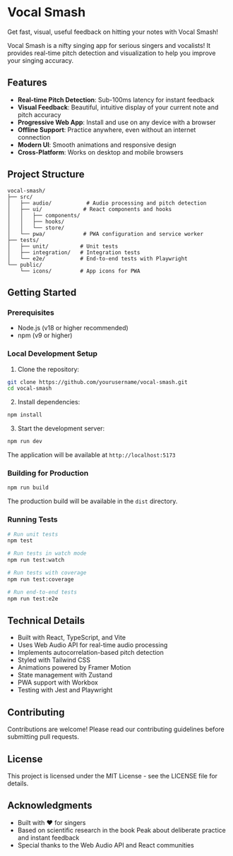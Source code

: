 # Vocal Smash

Get fast, visual, useful feedback on hitting your notes with Vocal Smash!

Vocal Smash is a nifty singing app for serious singers and vocalists! It provides real-time pitch detection and visualization to help you improve your singing accuracy.

## Features

- **Real-time Pitch Detection**: Sub-100ms latency for instant feedback
- **Visual Feedback**: Beautiful, intuitive display of your current note and pitch accuracy
- **Progressive Web App**: Install and use on any device with a browser
- **Offline Support**: Practice anywhere, even without an internet connection
- **Modern UI**: Smooth animations and responsive design
- **Cross-Platform**: Works on desktop and mobile browsers

## Project Structure

```
vocal-smash/
├── src/
│   ├── audio/           # Audio processing and pitch detection
│   ├── ui/             # React components and hooks
│   │   ├── components/
│   │   ├── hooks/
│   │   └── store/
│   └── pwa/            # PWA configuration and service worker
├── tests/
│   ├── unit/          # Unit tests
│   ├── integration/   # Integration tests
│   └── e2e/           # End-to-end tests with Playwright
└── public/
    └── icons/         # App icons for PWA
```

## Getting Started

### Prerequisites
- Node.js (v18 or higher recommended)
- npm (v9 or higher)

### Local Development Setup

1. Clone the repository:
```bash
git clone https://github.com/yourusername/vocal-smash.git
cd vocal-smash
```

2. Install dependencies:
```bash
npm install
```

3. Start the development server:
```bash
npm run dev
```

The application will be available at `http://localhost:5173`

### Building for Production

```bash
npm run build
```

The production build will be available in the `dist` directory.

### Running Tests

```bash
# Run unit tests
npm test

# Run tests in watch mode
npm run test:watch

# Run tests with coverage
npm run test:coverage

# Run end-to-end tests
npm run test:e2e
```

## Technical Details

- Built with React, TypeScript, and Vite
- Uses Web Audio API for real-time audio processing
- Implements autocorrelation-based pitch detection
- Styled with Tailwind CSS
- Animations powered by Framer Motion
- State management with Zustand
- PWA support with Workbox
- Testing with Jest and Playwright

## Contributing

Contributions are welcome! Please read our contributing guidelines before submitting pull requests.

## License

This project is licensed under the MIT License - see the LICENSE file for details.

## Acknowledgments

- Built with ❤️ for singers
- Based on scientific research in the book Peak about deliberate practice and instant feedback
- Special thanks to the Web Audio API and React communities
